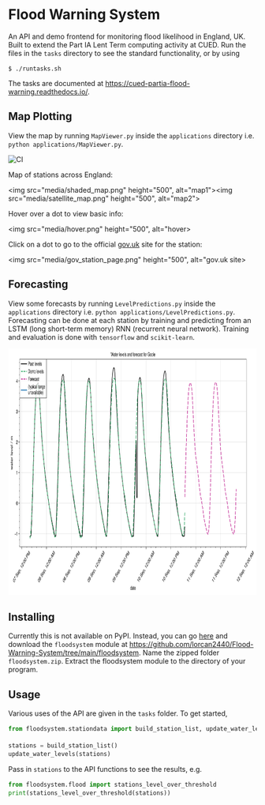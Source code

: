 # Flood Warning System

An API and demo frontend for monitoring flood likelihood in England, UK. Built to extend the Part IA Lent Term computing activity at CUED. Run the files in the `tasks` directory to see the standard functionality,
or by using

``` shell
$ ./runtasks.sh
```

The tasks are documented at https://cued-partia-flood-warning.readthedocs.io/.

## Map Plotting

View the map by running `MapViewer.py` inside the `applications` directory i.e. `python applications/MapViewer.py`.

![CI](https://github.com/lorcan2440/Flood-Warning-System/actions/workflows/main.yml/badge.svg)

Map of stations across England:

<img src="media/shaded_map.png" height="500", alt="map1"><img src="media/satellite_map.png" height="500", alt="map2">

Hover over a dot to view basic info:

<img src="media/hover.png" height="500", alt="hover>

Click on a dot to go to the official [gov.uk](https://check-for-flooding.service.gov.uk/) site for the station:

<img src="media/gov_station_page.png" height="500", alt="gov.uk site>

## Forecasting

View some forecasts by running `LevelPredictions.py` inside the `applications` directory i.e. `python applications/LevelPredictions.py`. Forecasting can be done at each station by training and predicting from an LSTM (long short-term memory) RNN (recurrent neural network). Training and evaluation is done with `tensorflow` and `scikit-learn`.

<img src="media/forecast.png" height="500" alt="forecast">

## Installing

Currently this is not available on PyPI. Instead, you can go [here](https://download-directory.github.io/) and download the `floodsystem` module at https://github.com/lorcan2440/Flood-Warning-System/tree/main/floodsystem. Name the zipped folder `floodsystem.zip`. Extract the floodsystem module to the directory of your program.

## Usage

Various uses of the API are given in the `tasks` folder. To get started,

``` python
from floodsystem.stationdata import build_station_list, update_water_levels

stations = build_station_list()
update_water_levels(stations)
```

Pass in `stations` to the API functions to see the results, e.g.

``` python
from floodsystem.flood import stations_level_over_threshold
print(stations_level_over_threshold(stations))
```
